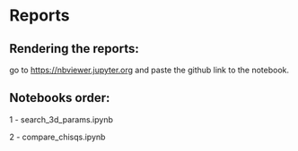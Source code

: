 # Reports

## Rendering the reports:
 go to https://nbviewer.jupyter.org and paste the github link to the notebook.

## Notebooks order:
  1 - search_3d_params.ipynb
  
  2 - compare_chisqs.ipynb
